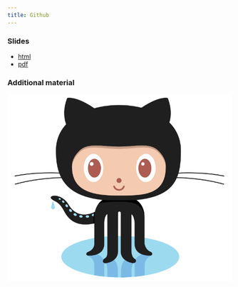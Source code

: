 ```yaml
---
title: Github
---
```


### Slides

* [html](../slides/04-github.html)
* [pdf](../slides/04-github.pdf)


### Additional material 
![Octocat](../slides/fig/Octocat.png)
